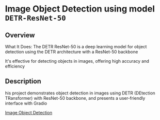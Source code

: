 # Image Object Detection using model `DETR-ResNet-50`

## Overview
What It Does: The DETR ResNet-50 is a deep learning model for object detection using the DETR architecture with a ResNet-50 backbone

It's effective for detecting objects in images, offering high accuracy and efficiency

## Description
his project demonstrates object detection in images using DETR (DEtection TRansformer) with ResNet-50 backbone, and presents a user-friendly interface with Gradio

[Image Object Detection](https://huggingface.co/spaces/2seriescs/Object-Detection)